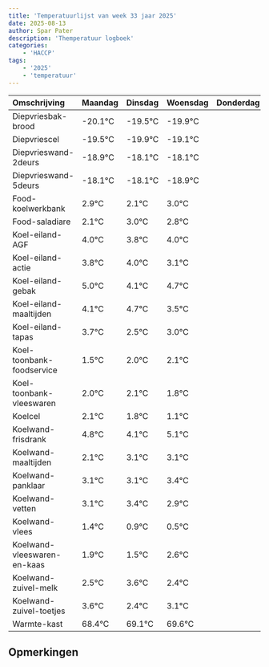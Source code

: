 ```yaml
---
title: 'Temperatuurlijst van week 33 jaar 2025'
date: 2025-08-13
author: Spar Pater
description: 'Themperatuur logboek'
categories:
    - 'HACCP'
tags:
    - '2025'
    - 'temperatuur'
---
```

|Omschrijving|Maandag|Dinsdag|Woensdag|Donderdag|Vrijdag|Zaterdag|Zondag|
|:---|:---|:---|:---|:---|:---|:---|:---|
|Diepvriesbak-brood|-20.1°C|-19.5°C|-19.9°C| | | | |
|Diepvriescel|-19.5°C|-19.9°C|-19.1°C| | | | |
|Diepvrieswand-2deurs|-18.9°C|-18.1°C|-18.1°C| | | | |
|Diepvrieswand-5deurs|-18.1°C|-18.1°C|-18.9°C| | | | |
|Food-koelwerkbank|2.9°C|2.1°C|3.0°C| | | | |
|Food-saladiare|2.1°C|3.0°C|2.8°C| | | | |
|Koel-eiland-AGF|4.0°C|3.8°C|4.0°C| | | | |
|Koel-eiland-actie|3.8°C|4.0°C|3.1°C| | | | |
|Koel-eiland-gebak|5.0°C|4.1°C|4.7°C| | | | |
|Koel-eiland-maaltijden|4.1°C|4.7°C|3.5°C| | | | |
|Koel-eiland-tapas|3.7°C|2.5°C|3.0°C| | | | |
|Koel-toonbank-foodservice|1.5°C|2.0°C|2.1°C| | | | |
|Koel-toonbank-vleeswaren|2.0°C|2.1°C|1.8°C| | | | |
|Koelcel|2.1°C|1.8°C|1.1°C| | | | |
|Koelwand-frisdrank|4.8°C|4.1°C|5.1°C| | | | |
|Koelwand-maaltijden|2.1°C|3.1°C|3.1°C| | | | |
|Koelwand-panklaar|3.1°C|3.1°C|3.4°C| | | | |
|Koelwand-vetten|3.1°C|3.4°C|2.9°C| | | | |
|Koelwand-vlees|1.4°C|0.9°C|0.5°C| | | | |
|Koelwand-vleeswaren-en-kaas|1.9°C|1.5°C|2.6°C| | | | |
|Koelwand-zuivel-melk|2.5°C|3.6°C|2.4°C| | | | |
|Koelwand-zuivel-toetjes|3.6°C|2.4°C|3.1°C| | | | |
|Warmte-kast|68.4°C|69.1°C|69.6°C| | | | |

## Opmerkingen


